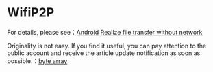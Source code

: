 # WifiP2P

For details, please see：[Android Realize file transfer without network](https://juejin.cn/post/6844903565186596872)

Originality is not easy. If you find it useful, you can pay attention to the public account and receive the article update notification as soon as possible.：[byte array](https://upload-images.jianshu.io/upload_images/2552605-57915be42c4f6a82.jpg)
